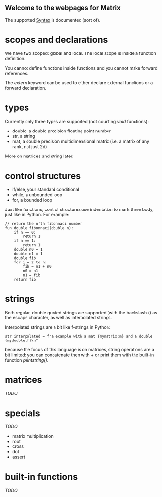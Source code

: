 ## Welcome to the webpages for Matrix

The supported [Syntax](https://varkenvarken.github.io/Matrix/Syntax) is documented (sort of).

# scopes and declarations

We have two scoped: global and local. The local scope is inside a function definition.

You cannot define functions inside functions and you cannot make forward references.

The *extern* keyword can be used to either declare external functions or a forward declaration.

# types

Currently only three types are supported (not counting *void* functions):

- double, a double precision floating point number
- str,    a string
- mat,    a double precision multidimensional matrix (i.e. a matrix of any rank, not just 2d)

More on matrices and string later.

# control structures

- if/else, your standard conditional
- while,   a unbounded loop
- for,     a bounded loop

Just like functions, control structures use indentation to mark there body, just like in Python. For example:

```
// return the n'th fibonnaci number
fun double fibonnaci(double n):
    if n == 0:
        return 1
    if n == 1:
        return 1
    double n0 = 1
    double n1 = 1
    double fib
    for i = 2 to n:
        fib = n1 + n0
        n0 = n1
        n1 = fib
    return fib
```

# strings

Both regular, double quoted strings are supported (with the backslash (\) as the escape character, as well as interpolated strings.

Interpolated strings are a bit like f-strings in Python:

```
str interpolated = f"a example with a mat {mymatrix:m} and a double {mydouble:f}\n"
```

because the focus of this language is on matrices, string operations are a bit limited: you can concatenate then with + or print them with the built-in function *printstring()*.

# matrices

*TODO*

# specials

*TODO*

- matrix multiplication
- root
- cross
- dot
- assert

# built-in functions

*TODO*

